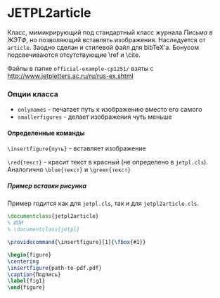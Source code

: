 JETPL2article
=============

Класс, мимикрирующий под стандартный класс журнала *Письма в ЖЭТФ*, но позволяющий вставлять изображения.
Наследуется от `article`.
Заодно сделан и стилевой файл для bibTeX'а.
Бонусом подсвечиваются отсутствующие \ref и \cite.

Файлы в папке `official-example-cp1251/` взяты с http://www.jetpletters.ac.ru/ru/rus-ex.shtml

### Опции класса

* `onlynames`       - печатает путь к изображению вместо его самого
* `smallerfigures`  - делает изображения чуть меньше


#### Определенные команды

`\insertfigure{путь}` - вставляет изображение

`\red{текст}` - красит текст в красный (не определено в `jetpl.cls`). 
Аналогично `\blue{текст}` и `\green{текст}`


##### Пример вставки рисунка

Пример годится как для `jetpl.cls`, так и для `jetpl2article.cls`.

```latex
\documentclass{jetpl2article}
% ИЛИ
% \documentclass{jetpl}

\providecommand{\insertfigure}[1]{\fbox{#1}}
```

```latex
\begin{figure}
\centering
\insertfigure{path-to-pdf.pdf}
\caption{Подпись}
\label{fig1}
\end{figure}
```
